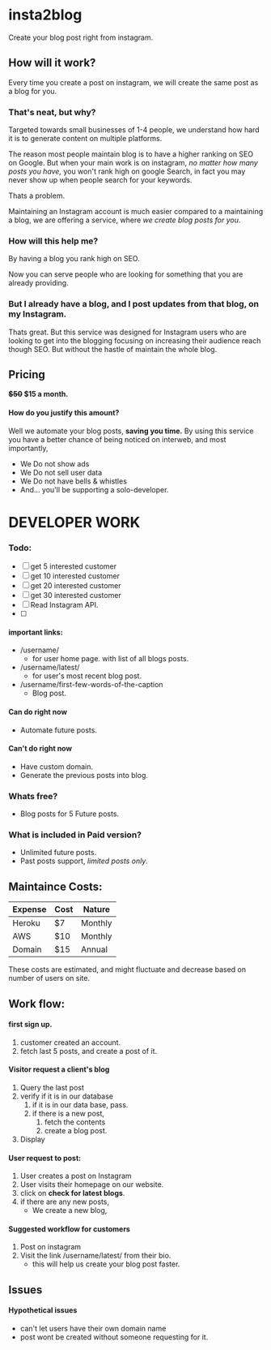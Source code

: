 # insta2blog
Create your blog post right from instagram.

## How will it work?

Every time you create a post on instagram, we will create the same post as a blog for you.

### That's neat, but why?

Targeted towards small businesses of 1-4 people, we understand how hard it is to generate content on multiple platforms.

The reason most people maintain blog is to have a higher ranking on SEO on Google. But when your main work is on instagram, *no matter how many posts you have,* you won't rank high on google Search, in fact you may never show up when people search for your keywords.

Thats a problem. 

Maintaining an Instagram account is much easier compared to a maintaining a blog, we are offering a service, where *we create blog posts for you*.

### How will this help me?

By having a blog you rank high on SEO.

Now you can serve people who are looking for something that you are already providing.

### But I already have a blog, and I post updates from that blog, on my Instagram.

Thats great.
But this service was designed for Instagram users who are looking to get into the blogging focusing on increasing their audience reach though SEO.
But without the hastle of maintain the whole blog.

## Pricing

**<del>$50</del> $15 a month.**

#### How do you justify this amount?

Well we automate your blog posts, **saving you time.**
By using this service you have a better chance of being noticed on interweb, 
and most importantly,
- We Do not show ads
- We Do not sell user data
- We Do not have bells & whistles
- And... you'll be supporting a solo-developer.

# DEVELOPER WORK

### Todo:

- [ ] get 5 interested customer
- [ ] get 10 interested customer
- [ ] get 20 interested customer
- [ ] get 30 interested customer
- [ ] Read Instagram API.
- [ ] 


#### important links:

* /username/ 
	* for user home page. with list of all blogs posts.
* /username/latest/
	* for user's most recent blog post.
* /username/first-few-words-of-the-caption
	* Blog post.


#### Can do right now
* Automate future posts.


#### Can't do right now
* Have custom domain.
* Generate the previous posts into blog.


### Whats free?
* Blog posts for 5 Future posts.

### What is included in Paid version?
* Unlimited future posts.
* Past posts support, *limited posts only*.


## Maintaince Costs:



Expense | Cost | Nature
------------ | ------------- | -------------
Heroku | $7 | Monthly
AWS | $10 | Monthly
Domain | $15 | Annual

These costs are estimated, and might fluctuate and decrease based on number of users on site.

## Work flow:

#### first sign up.

1. customer created an account.
2. fetch last 5 posts, and create a post of it.

#### Visitor request a client's blog

1. Query the last post 
2. verify if it is in our database
	1. if it is in our data base, pass.
	2. if there is a new post,
		1. fetch the contents
		2. create a blog post.
3. Display

#### User request to post:

1. User creates a post on Instagram
2. User visits their homepage on our website.
3. click on **check for latest blogs**.
4. if there are any new posts,
	* We create a new blog, 


#### Suggested workflow for customers

1. Post on instagram
2. Visit the link /username/latest/ from their bio.
	* this will help us create your blog post faster.

## Issues

#### Hypothetical issues
* can't let users have their own domain name
* post wont be created without someone requesting for it.


